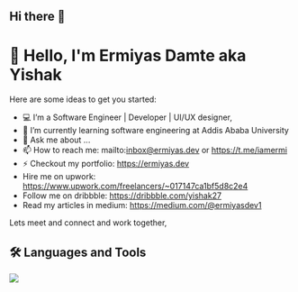 ## Hi there 👋


# 👋 Hello, I'm Ermiyas Damte aka Yishak
Here are some ideas to get you started:

- 💻 I’m a Software Engineer | Developer | UI/UX designer,
- 🌱 I’m currently learning software engineering at Addis Ababa University
- 💬 Ask me about ...
- 📫 How to reach me: mailto:inbox@ermiyas.dev  or https://t.me/iamermi
- ⚡ Checkout my portfolio: https://ermiyas.dev
-  Hire me on upwork: https://www.upwork.com/freelancers/~017147ca1bf5d8c2e4
-  Follow me on dribbble: https://dribbble.com/yishak27
-  Read my articles in medium: https://medium.com/@ermiyasdev1

  Lets meet and connect and work together, 

## 🛠️ Languages and Tools
<p align="left">
  <img src="https://skillicons.dev/icons?i=react,js,ts,vue,css,html,java,cpp,php,git,github,vscode,linux,docker,kubernetes,mongodb,mysql,postgres,heroku,nodejs,express,sass,bootstrap,redis" />
</p>
